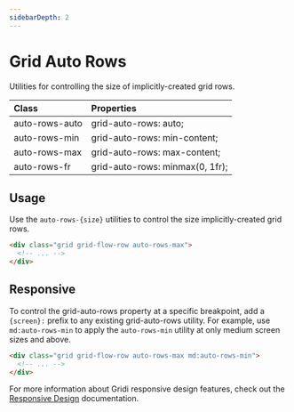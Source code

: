 ```yaml
---
sidebarDepth: 2
---
```


# Grid Auto Rows

Utilities for controlling the size of implicitly-created grid rows.

| Class          | Properties                      |
| :------------- | :------------------------------ |
| auto-rows-auto | grid-auto-rows: auto;           |
| auto-rows-min  | grid-auto-rows: min-content;    |
| auto-rows-max  | grid-auto-rows: max-content;    |
| auto-rows-fr   | grid-auto-rows: minmax(0, 1fr); |

## Usage

Use the `auto-rows-{size}` utilities to control the size implicitly-created grid rows.

```html
<div class="grid grid-flow-row auto-rows-max">
  <!-- ... -->
</div>
```

## Responsive

To control the grid-auto-rows property at a specific breakpoint, add a `{screen}:` prefix to any existing grid-auto-rows utility. For example, use `md:auto-rows-min` to apply the `auto-rows-min` utility at only medium screen sizes and above.

```html
<div class="grid grid-flow-row auto-rows-max md:auto-rows-min">
  <!-- ... -->
</div>
```

For more information about Gridi responsive design features, check out the <a href="/gridi/guide/responsive-design.html">Responsive Design</a> documentation.
